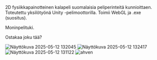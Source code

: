 2D fysiikkapainotteinen kalapeli suomalaisia peliperinteitä kunnioittaen. Toteutettu yksilötyönä Unity -pelimoottorilla. Toimii WebGL ja .exe (suositus).

Moninpelituki.

Ostakaa joku tää?


![Näyttökuva 2025-05-12 132045](https://github.com/user-attachments/assets/36b39f76-40e7-40ba-ba81-e6d428ddcc07)
![Näyttökuva 2025-05-12 132417](https://github.com/user-attachments/assets/09765270-9b30-4947-9089-1f77d0e103c1)
![Näyttökuva 2025-05-12 131122](https://github.com/user-attachments/assets/a4d23ae9-5319-4ec1-808f-a577e493733e)
![ahven](https://github.com/user-attachments/assets/1c6f9d1f-c0bc-4e58-a9b9-70979a10c640)

